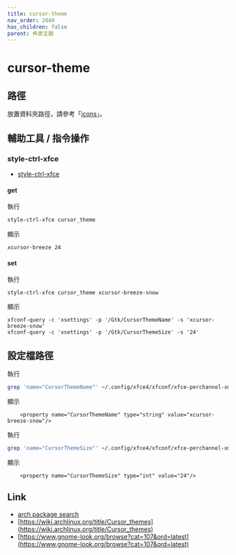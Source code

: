 ```yaml
---
title: cursor-theme
nav_order: 2040
has_children: false
parent: 佈景主題
---
```



# cursor-theme


## 路徑

放置資料夾路徑，請參考「[icons](https://samwhelp.github.io/note-about-manjaro/read/theme.html#icons)」。


## 輔助工具 / 指令操作


### style-ctrl-xfce

* [style-ctrl-xfce](https://samwhelp.github.io/note-about-manjaro/read/project/style-xfce/style-ctrl-xfce.html)


#### get

執行

``` sh
style-ctrl-xfce cursor_theme
```

顯示

```
xcursor-breeze 24
```

#### set

執行

```
style-ctrl-xfce cursor_theme xcursor-breeze-snow
```

顯示

```
xfconf-query -c 'xsettings' -p '/Gtk/CursorThemeName' -s 'xcursor-breeze-snow'
xfconf-query -c 'xsettings' -p '/Gtk/CursorThemeSize' -s '24'
```



## 設定檔路徑

執行

``` sh
grep 'name="CursorThemeName"' ~/.config/xfce4/xfconf/xfce-perchannel-xml/xsettings.xml
```

顯示

```
    <property name="CursorThemeName" type="string" value="xcursor-breeze-snow"/>
```


執行

``` sh
grep 'name="CursorThemeSize"' ~/.config/xfce4/xfconf/xfce-perchannel-xml/xsettings.xml
```

顯示

```
    <property name="CursorThemeSize" type="int" value="24"/>
```


## Link

* [arch package search](https://samwhelp.github.io/note-about-manjaro/read/theme/package-search/xcursor.html)
* [https://wiki.archlinux.org/title/Cursor_themes](https://wiki.archlinux.org/title/Cursor_themes)
* [https://www.gnome-look.org/browse?cat=107&ord=latest](https://www.gnome-look.org/browse?cat=107&ord=latest)
